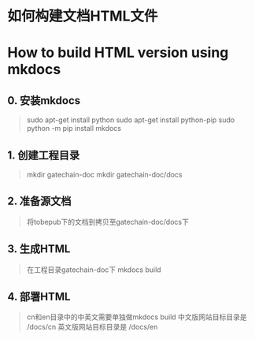 # 如何构建文档HTML文件 
# How to build HTML version using mkdocs

## 0. 安装mkdocs
> sudo apt-get install python
> sudo apt-get install python-pip
> sudo python -m pip install mkdocs  

## 1. 创建工程目录
> mkdir gatechain-doc
> mkdir gatechain-doc/docs  

## 2. 准备源文档
> 将tobepub下的文档到拷贝至gatechain-doc/docs下  

## 3. 生成HTML
> 在工程目录gatechain-doc下
> mkdocs build  

## 4. 部署HTML
> cn和en目录中的中英文需要单独做mkdocs build
> 中文版网站目标目录是 /docs/cn
> 英文版网站目标目录是 /docs/en 